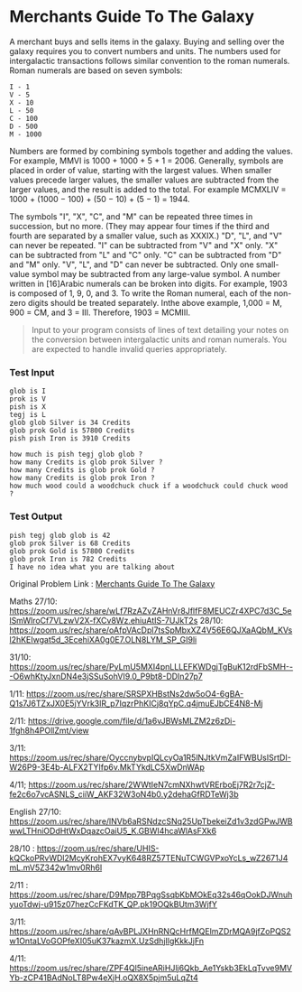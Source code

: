 # Merchants Guide To The Galaxy


A merchant buys and sells items in the galaxy. Buying and selling over the galaxy requires you to convert numbers and units. The numbers used for intergalactic transactions follows similar convention to the roman numerals. Roman numerals are based on seven symbols:
```
I - 1
V - 5
X - 10
L - 50
C - 100
D - 500
M - 1000
```
Numbers are formed by combining symbols together and adding the values. For example, MMVI is 1000 + 1000 + 5 + 1 = 2006. Generally, symbols are placed in order of value, starting with the largest values. When smaller values precede larger values, the smaller values are subtracted from the larger values, and the result is added to the total. For example MCMXLIV = 1000 + (1000 − 100) + (50 − 10) + (5 − 1) = 1944.

The symbols "I", "X", "C", and "M" can be repeated three times in succession, but no more. (They may appear four times if the third and fourth are separated by a smaller value, such as XXXIX.) "D", "L", and "V" can never be repeated. "I" can be subtracted from "V" and "X" only. "X" can be subtracted from "L" and "C" only. "C" can be subtracted from "D" and "M" only. "V", "L", and "D" can never be subtracted. Only one small-value symbol may be subtracted from any large-value symbol. A number written in [16]Arabic numerals can be broken into digits. For example, 1903 is composed of 1, 9, 0, and 3. To write the Roman numeral, each of the non-zero digits should be treated separately. Inthe above example, 1,000 = M, 900 = CM, and 3 = III. Therefore, 1903 = MCMIII. 

>Input to your program consists of lines of text detailing your notes on the conversion between intergalactic units and roman numerals. 
>You are expected to handle invalid queries appropriately.

### Test Input
```
glob is I
prok is V
pish is X
tegj is L
glob glob Silver is 34 Credits
glob prok Gold is 57800 Credits
pish pish Iron is 3910 Credits

how much is pish tegj glob glob ?
how many Credits is glob prok Silver ?
how many Credits is glob prok Gold ?
how many Credits is glob prok Iron ?
how much wood could a woodchuck chuck if a woodchuck could chuck wood ?
```

### Test Output
```
pish tegj glob glob is 42
glob prok Silver is 68 Credits
glob prok Gold is 57800 Credits
glob prok Iron is 782 Credits
I have no idea what you are talking about
```

Original Problem Link : [Merchants Guide To The Galaxy](https://www.careercup.com/question?id=4904931328786432)


Maths 
      27/10: https://zoom.us/rec/share/wLf7RzAZvZAHnVr8JflfF8MEUCZr4XPC7d3C_5elSmWlroCf7VLzwV2X-fXCv8Wz.ehiuAtIS-7UJkT2s
      28/10: https://zoom.us/rec/share/oAfpVAcDpl7tsSpMbxXZ4V56E6QJXaAQbM_KVsl2hKEIwgat5d_3EcehiXA0g0E7.OLN8LYM_SP_GI9li


31/10: https://zoom.us/rec/share/PyLmU5MXI4pnLLLEFKWDgjTgBuK12rdFbSMH---O6whKtyJxnDN4e3jSSuSohVI9.0_P9bt8-DDIn27p7

1/11: https://zoom.us/rec/share/SRSPXHBstNs2dw5oO4-6gBA-Q1s7J6TZxJX0E5jYVrk3lR_p7IqzrPhKICj8qYpC.q4jmuEJbCE4N8-Mj

2/11: https://drive.google.com/file/d/1a6vJBWsMLZM2z6zDi-1fgh8h4POllZmt/view

3/11: https://zoom.us/rec/share/OyccnybvpIQLcyOa1R5lNJtkVmZaIFWBUsISrtDI-W26P9-3E4b-ALFX2TYIfp6v.MkTYkdLC5XwDnWAp

4/11; https://zoom.us/rec/share/2WWtIeN7cmNXhwtVRErboEj7R2r7cjZ-fe2c6o7vcASNLS_ciiW_AKF32W3oN4b0.y2dehaGfRDTeWj3b
 

English 27/10: https://zoom.us/rec/share/lNVb6aRSNdzcSNq25UpTbekeiZd1v3zdGPwJWBwwLTHniODdHtWxDqazcOaiU5_K.GBWI4hcaWlAsFXk6


28/10 : https://zoom.us/rec/share/UHIS-kQCkoPRvWDl2McyKrohEX7vyK648RZ57TENuTCWGVPxoYcLs_wZ2671J4mL.mV5Z342w1mv0Rh6l

2/11 : https://zoom.us/rec/share/D9Mpp7BPqgSsqbKbMOkEq32s46qOokDJWnuhyuoTdwj-u915z07hezCcFKdTK_QP.pk19OQkBUtm3WjfY

3/11: https://zoom.us/rec/share/qAvBPLJXHnRNQcHrfMQElmZDrMQA9jfZoPQS2w1OntaLVoGOPfeXI05uK37kazmX.UzSdhjIlgKkkJjFn

4/11: https://zoom.us/rec/share/ZPF4Ql5ineARiHJlj6Qkb_Ae1Yskb3EkLqTvve9MVYb-zCP41BAdNoLT8Pw4eXjH.oQX8X5pjm5uLqZt4
